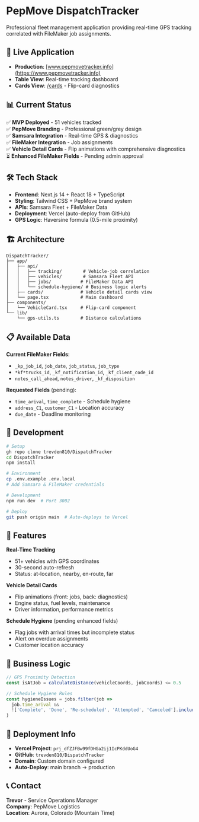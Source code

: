# PepMove DispatchTracker

Professional fleet management application providing real-time GPS tracking correlated with FileMaker job assignments.

## 🚀 Live Application

- **Production**: [www.pepmovetracker.info](https://www.pepmovetracker.info)
- **Table View**: Real-time tracking dashboard
- **Cards View**: [/cards](https://www.pepmovetracker.info/cards) - Flip-card diagnostics

## 📊 Current Status

✅ **MVP Deployed** - 51 vehicles tracked  
✅ **PepMove Branding** - Professional green/grey design  
✅ **Samsara Integration** - Real-time GPS & diagnostics  
✅ **FileMaker Integration** - Job assignments  
✅ **Vehicle Detail Cards** - Flip animations with comprehensive diagnostics  
⏳ **Enhanced FileMaker Fields** - Pending admin approval  

## 🛠 Tech Stack

- **Frontend**: Next.js 14 + React 18 + TypeScript
- **Styling**: Tailwind CSS + PepMove brand system
- **APIs**: Samsara Fleet + FileMaker Data
- **Deployment**: Vercel (auto-deploy from GitHub)
- **GPS Logic**: Haversine formula (0.5-mile proximity)

## 🏗 Architecture

```
DispatchTracker/
├── app/
│   ├── api/
│   │   ├── tracking/        # Vehicle-job correlation
│   │   ├── vehicles/        # Samsara Fleet API
│   │   ├── jobs/           # FileMaker Data API
│   │   └── schedule-hygiene/ # Business logic alerts
│   ├── cards/              # Vehicle detail cards view
│   └── page.tsx            # Main dashboard
├── components/
│   └── VehicleCard.tsx     # Flip-card component
└── lib/
    └── gps-utils.ts        # Distance calculations
```

## 📋 Available Data

**Current FileMaker Fields**:
- `_kp_job_id`, `job_date`, `job_status`, `job_type`
- `*kf*trucks_id`, `_kf_notification_id`, `_kf_client_code_id`
- `notes_call_ahead`, `notes_driver`, `_kf_disposition`

**Requested Fields** (pending):
- `time_arival`, `time_complete` - Schedule hygiene
- `address_C1`, `customer_C1` - Location accuracy
- `due_date` - Deadline monitoring

## 🔧 Development

```bash
# Setup
gh repo clone trevden810/DispatchTracker
cd DispatchTracker
npm install

# Environment
cp .env.example .env.local
# Add Samsara & FileMaker credentials

# Development
npm run dev  # Port 3002

# Deploy
git push origin main  # Auto-deploys to Vercel
```

## 🚗 Features

**Real-Time Tracking**
- 51+ vehicles with GPS coordinates
- 30-second auto-refresh
- Status: at-location, nearby, en-route, far

**Vehicle Detail Cards**
- Flip animations (front: jobs, back: diagnostics)
- Engine status, fuel levels, maintenance
- Driver information, performance metrics

**Schedule Hygiene** (pending enhanced fields)
- Flag jobs with arrival times but incomplete status
- Alert on overdue assignments
- Customer location accuracy

## 📍 Business Logic

```typescript
// GPS Proximity Detection
const isAtJob = calculateDistance(vehicleCoords, jobCoords) <= 0.5

// Schedule Hygiene Rules
const hygieneIssues = jobs.filter(job => 
  job.time_arival && 
  !['Complete', 'Done', 'Re-scheduled', 'Attempted', 'Canceled'].includes(job.status)
)
```

## 🎯 Deployment Info

- **Vercel Project**: `prj_dfZJFBw99fDHGa2ij1IcPKddUoG4`
- **GitHub**: `trevden810/DispatchTracker`
- **Domain**: Custom domain configured
- **Auto-Deploy**: main branch → production

## 📞 Contact

**Trevor** - Service Operations Manager  
**Company**: PepMove Logistics  
**Location**: Aurora, Colorado (Mountain Time)
